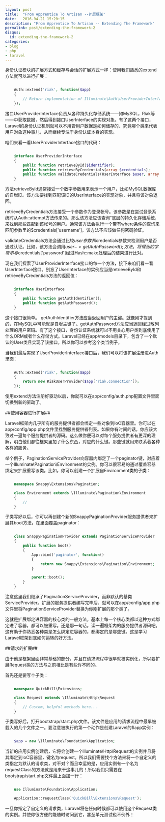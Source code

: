 ```yaml
---
layout: post
title:  "From Apprentice To Artisan --扩展框架"
date:   2016-04-21 15:20:15
description: "From Apprentice To Artisan -- Extending The Framework"
permalink: post/extending-the-framework-2
disqus:
  id: extending-the-framework-2
categories:
- blog
- php
- laravel
---
```


身份认证模块的扩展方式和缓存与会话的扩展方式一样：使用我们熟悉的extend方法就可以进行扩展：<br>

```php

	Auth::extend('riak', function($app)
	{
	    // Return implementation of Illuminate\Auth\UserProviderInterface
	});

```

接口UserProviderInterface负责从各种持久化存储系统——如MySQL，Riak等——中获取数据，然后得到接口UserInterface的实现对象。有了这两个接口，Laravel的身份认证机制就可以不用管用户数据是如何储存的、究竟哪个类来代表用户对象这种事儿，从而继续专注于身份认证本身的实现。<br>

咱们来看一看UserProviderInterface接口的代码：<br>

```php 

	interface UserProviderInterface 
	{
	    public function retrieveById($identifier);
	    public function retrieveByCredentials(array $credentials);
	    public function validateCredentials(UserInterface $user, array $credentials);
	}

```

方法retrieveById通常接受一个数字参数用来表示一个用户，比如MySQL数据库的自增ID。该方法要找到匹配该ID的UserInterface的实现对象，并且将该对象返回。<br>

retrieveByCredentials方法接受一个参数作为登录帐号。该参数是在尝试登录系统时从Auth::attempt方法传来的。那么该方法应该查询”底层的持久化存储系统，来找到那些匹配到该帐号的用户。通常该方法会执行一个带有where条件的查询来匹配参数里的$credentials['username']。该方法不应该做任何密码验证。<br>

validateCredentials方法会通过比较$user参数和$credentials参数来检测用户是否通过认证。比如，该方法会调用$user->getAuthPassword();方法，将得到的字符串与$credentials['password']经过Hash::make处理后的结果进行比对。<br>

现在我们探索了UserProviderInterface接口的每一个方法，接下来咱们看一看UserInterface接口。别忘了UserInterface的实例应当是retrieveById和retrieveByCredentials方法的返回值：<br>

```php 

	interface UserInterface 
	{
	    public function getAuthIdentifier();
	    public function getAuthPassword();
	}

```

这个接口很简单。 getAuthIdentifier方法应当返回用户的主键。就像刚才提到的，在MySQL中可能就是自增主键了。getAuthPassword方法应当返回经过散列处理的用户密码。有了这个接口，身份认证系统就可以不用关心用户类到底使用了什么ORM或者什么存储方式。Laravel已经在app/models目录下，包含了一个默认的User类且实现了该接口。所以你可以参考这个类当例子。<br>

当我们最后实现了UserProviderInterface接口后，我们可以将该扩展注册进Auth里面：<br>

```php

	Auth::extend('riak', function($app)
	{
	    return new RiakUserProvider($app['riak.connection']);
	});

```

使用extend方法注册好驱动以后，你就可以在app/config/auth.php配置文件里面切换到新的驱动了。<br>

##使用容器进行扩展##

Laravel框架内几乎所有的服务提供者都会绑定一些对象到IoC容器里。你可以在app/config/app.php文件里找到服务提供者列表。如果你有时间的话，你应该大致过一遍每个服务提供者的源码。这么做你便可以对每个服务提供者有更深的理解，明白他们都往框架里加了什么东西，对应的什么键。那些键就用来联系着各种各样的服务。<br>

举个例子，PaginationServiceProvider向容器内绑定了一个paginator键，对应着一个Illuminate\Pagination\Environment的实例。你可以很容易的通过覆盖容器绑定来扩展重写该类。比如，你可以创建一个扩展自Environment类的子类：<br>

```php

	namespace Snappy\Extensions\Pagination;

	class Environment extends \Illuminate\Pagination\Environment 
	{
	    //
	}

```

子类写好以后，你可以再创建个新的SnappyPaginationProvider服务提供者来扩展其boot方法，在里面覆盖paginator：<br>

```php

	class SnappyPaginationProvider extends PaginationServiceProvider
	{
	    public function boot()
	    {
	        App::bind('paginator', function()
	        {
	            return new Snappy\Extensions\Pagination\Environment;
	        }

	        parent::boot();
	    }
	}

```

注意这里我们继承了PaginationServiceProvider，而非默认的基类ServiceProvider。扩展的服务提供者编写完毕后，就可以在app/config/app.php文件里将PaginationServiceProvider替换为你刚扩展的那个类了。<br>

这就是扩展绑定进容器的核心类的一般方法。基本上每一个核心类都以这种方式绑定进了容器，都可以被重写。还是那一句话，读一遍框架内的服务提供者源码吧。这有助于你熟悉各种类是怎么绑定进容器的，都绑定的是哪些键。这是学习Laravel框架到底如何运转的好方法。<br>

##请求的扩展##

由于他是框架里面非常基础的部分，并且在请求流程中很早就被实例化，所以要扩展Request类的方法与之前相比是有些许不同的。<br>

首先还是要写个子类：<br>

```php 

	namespace QuickBill\Extensions;

	class Request extends \Illuminate\Http\Request 
	{
	    // Custom, helpful methods here...
	}

```

子类写好后，打开bootstrap/start.php文件。该文件是应用的请求流程中最早被载入的几个文件之一。要注意被执行的第一个动作是创建Laravel的$app实例：<br>

```php

	$app = new \Illuminate\Foundation\Application;

```

当新的应用实例创建后，它将会创建一个Illuminate\Http\Request的实例并且将其绑定到IoC容器里，键名为request。所以我们需要找个方法来将一个自定义的类指定为默认的请求类，对不对？而且幸运的是，应用实例有一个名为requestClass的方法就是用来干这事儿的！所以我们只需要在bootstrap/start.php文件最上面加一行：<br>

```php

	use Illuminate\Foundation\Application;

	Application::requestClass('QuickBill\Extensions\Request');

```

一旦你指定了自定义的请求类，Laravel将在任何时候都可以使用这个Request类的实例。并使你很方便的能随时访问到它，甚至单元测试也不例外！<br>
